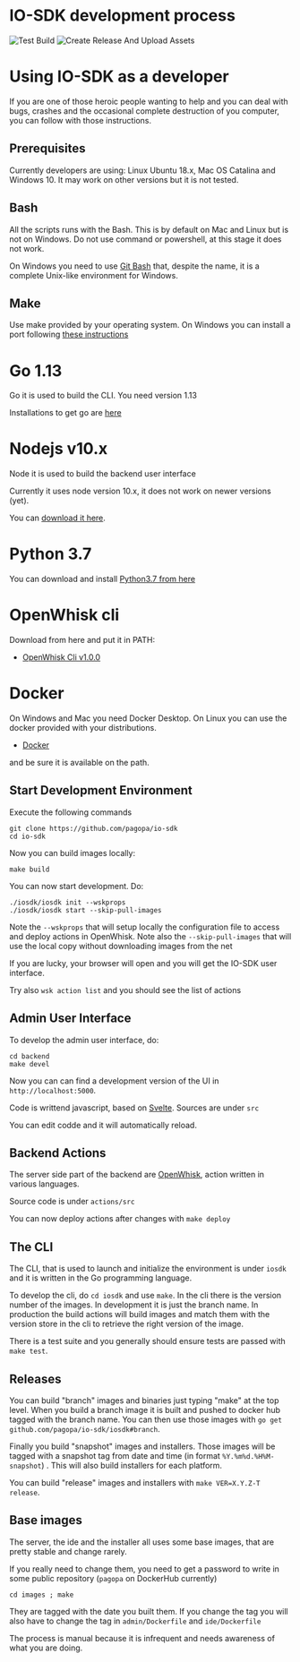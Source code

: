 # IO-SDK development process

![Test Build](https://github.com/pagopa/io-sdk/workflows/Test%20Build/badge.svg)
![Create Release And Upload Assets](https://github.com/pagopa/io-sdk/workflows/Create%20Release%20And%20Upload%20Assets/badge.svg)

# Using IO-SDK as a developer

If you are one of those heroic people wanting to help and you can deal with bugs, crashes and the occasional complete destruction of you computer, you can follow with those instructions. 

## Prerequisites

Currently developers are using: Linux Ubuntu 18.x, Mac OS Catalina and Windows 10. It may work on other versions but it is not tested.

## Bash

All the scripts runs with the Bash. This is by default on Mac and Linux but is not on Windows. Do not use command or powershell, at this stage it does not work. 

On Windows you need to use [Git Bash](https://gitforwindows.org/) that, despite the name, it is a complete Unix-like environment for Windows. 

## Make

Use make provided by your operating system. On Windows you can install a port following [these instructions](https://gist.github.com/evanwill/0207876c3243bbb6863e65ec5dc3f058#make)

# Go 1.13 
 
Go it is used to build the CLI. You need version 1.13

Installations to get go are [here](https://golang.org/doc/install)

# Nodejs v10.x 

Node it is used to build the backend user interface

Currently it uses node version 10.x, it does not work on newer versions (yet).

You can [download it here](https://nodejs.org/it/download/).

# Python 3.7

You can download and install [Python3.7 from here](https://www.python.org/downloads/)

# OpenWhisk cli

Download from here and put it in PATH:

- [OpenWhisk Cli v1.0.0](https://github.com/apache/openwhisk-cli/releases)

# Docker

On Windows and Mac you need Docker Desktop. On Linux you can use the docker provided with your distributions.

- [Docker](https://www.docker.com/get-started)

and be sure it is available on the path. 

## Start Development Environment

Execute the following commands

````
git clone https://github.com/pagopa/io-sdk
cd io-sdk
````

Now you can build images locally:

```
make build
```

You can now start development. Do:

```
./iosdk/iosdk init --wskprops
./iosdk/iosdk start --skip-pull-images
```

Note the `--wskprops` that will setup locally the configuration file to access and deploy actions in OpenWhisk.
Note also the `--skip-pull-images` that will use the local copy without downloading images from the net

If you are lucky, your browser will open and you will get the IO-SDK user interface.

Try also `wsk action list` and you should see the list of actions

## Admin User Interface

To develop the admin user interface, do:

```
cd backend
make devel
```

Now you can  can find a development version of the UI in `http://localhost:5000`.

Code is writtend javascript, based on [Svelte](https://svelte.dev/). Sources are under `src`

You can edit codde and it will automatically reload.

## Backend Actions

The server side part of the backend are [OpenWhisk](http://openwhisk.apache.org), action written in various languages. 

Source code is under `actions/src`

You can now deploy actions after changes with `make deploy`

## The CLI

The CLI, that is used to launch and initialize the environment is under `iosdk` and it is written in the Go programming language.

To develop the cli, do `cd iosdk` and use `make`. In the cli there is the version number of the images. In development it is just the branch name. In production the build actions will build images and match them with the version store in the cli to retrieve the right version of the image.

There is a test suite and you generally should ensure tests are passed with `make test`.

## Releases

You can build "branch" images and binaries just typing "make" at the top level. When you build a branch image it is built and pushed to docker hub tagged with the branch name. You can then use those images with `go get github.com/pagopa/io-sdk/iosdk#branch`.

Finally you build "snapshot" images and installers. Those images will be tagged with a  snapshot tag from date and time (in format `%Y.%m%d.%H%M-snapshot`) . This will also build installers for each platform.

You can build "release" images and installers with `make VER=X.Y.Z-T release`. 

## Base images

The server, the ide and the installer all uses some base images, that are pretty stable and change rarely.

If you really need to change them, you need to get a password to write in some public repository (`pagopa` on DockerHub currently)

`cd images ; make`

They are tagged with the date you built them. If you change the tag you will also have to change the tag in `admin/Dockerfile` and `ide/Dockerfile`

The process is manual because it is infrequent and needs awareness of what you are doing.


